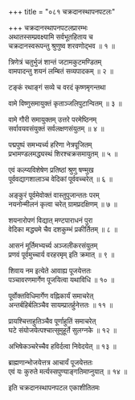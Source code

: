 +++
title = "०८१ चक्रदानस्थापनपटलः"

+++
चक्रदानस्थापनपटलप्रारम्भः    
अथातस्सम्प्रवक्ष्यामि सर्वभूतहिताय च  
चक्रदानस्वरूपन्तु श्रुणुष्व शरवणोद्भव ॥ १ ॥


त्रिणेत्रं चतुर्भुजं शान्तं जटामकुटमण्डितम्  
वामपादन्तु शयनं लम्बितं सव्यपादकम् ॥ २ ॥


टङ्कं रथाङ्गं सव्ये च वरदं कृष्णमृगन्तथा  

वामे विष्णुसमायुक्तं कृताञ्जलिपुटान्वितम् ॥ ३ ॥


वामे गौरी समायुक्तम् उत्तरे परमेष्ठिनम्  
सर्वावयवसंयुक्तं सर्वलक्षणसंयुतम् ॥ ४ ॥


पद्मपुष्पं समभ्यर्च्य हरिणा नेत्रपूजितम्  
प्रभामण्डलमद्ध्यस्थं शिरश्चक्रसमायुतम् ॥ ५ ॥


एवं कल्प्यविशेषेण प्रतिष्ठां श्रुणु षण्मुख  
पूर्ववद्यागशालाञ्च वेदिकां पूर्ववच्चरेत् ॥ ६ ॥


अङ्कुरं पूर्वमेवोक्तं वास्तुपूजान्ततः परम्  
नयनोन्मीलनं कृत्वा चरेत् ग्रामप्रदक्षिणम् ॥ ७ ॥


शयनारोपणं विद्यात् मण्टपाराधनं पुरा  
वेदिका मद्ध्यमे चैव दशकुम्भं प्रकीर्तितम् ॥ ८ ॥


आसनं मूर्तिमभ्यर्च्य अञ्जलीकरसंयुतम्  
प्रणवं पूर्वमुच्चार्य वरहरमृम् इति क्रमात् ॥ ९ ॥


शिवाय नम इत्येते आवाह्य पूजयेत्ततः  
पञ्चावरणमार्गेण पूजयित्वा यथाविधि ॥ १० ॥


पूर्वोक्तविधिमार्गेण वह्निकार्यं समाचरेत्  
अन्तर्बहिर्बलिञ्चैव सायम्प्रातर्हुनेत्ततः ॥ ११ ॥


प्रायश्चित्ताहुतिञ्चैव पूर्णाहुतिं समाचरेत्  
घटे संयोजयेत्पश्चात्सुमुहूर्ते सुलग्नके ॥ १२ ॥


अभिषेकञ्चरेच्चैव हविर्दत्वा निवेदयेत् ॥ १३ ॥


ब्राह्मणान्भोजयेत्तत्र आचार्यं पूजयेत्ततः  
एवं यः कुरुते मर्त्यस्सपुण्याङ्गतिमाप्नुयात् ॥ १४ ॥


इति चक्रदानस्थापनपटल एकाशीतितमः  
